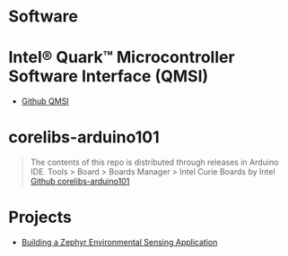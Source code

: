 # Software

# Intel® Quark™ Microcontroller Software Interface (QMSI)

- [Github QMSI](https://github.com/01org/qmsi)

# corelibs-arduino101

> The contents of this repo is distributed through releases in Arduino IDE. Tools > Board > Boards Manager > Intel Curie Boards by Intel [Github corelibs-arduino101](https://github.com/01org/corelibs-arduino101)

# Projects

- [Building a Zephyr Environmental Sensing Application](https://opensource.intel.com/blogs/vlad-dogaru/2016/building-zephyr-environmental-sensing-application)
